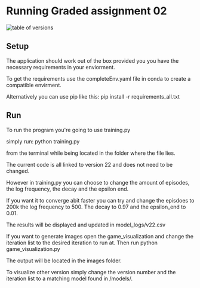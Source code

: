 
# Running Graded assignment 02
 ![table of versions](https://imgur.com/a/dGGF6Ot.png)


## Setup
The application should work out of the box provided you you have the necessary requirements in your enviorment.

To get the requirements use the completeEnv.yaml file in conda to create a compatible envirment.

Alternatively you can use pip like this:
pip install -r requirements_all.txt

## Run
To run the program you're going to use training.py

simply run:
    python training.py

from the terminal while being located in the folder where the file lies.

The current code is all linked to version 22 and does not need to be changed.


However in training.py you can choose to change the amount of episodes, the log frequency, the decay and the epsilon end.

If you want it to converge abit faster you can try and change the episdoes to 200k the log frequency to 500. The decay to 0.97 and the epsilon_end to 0.01.

The results will be displayed and updated in model_logs/v22.csv

If you want to generate images open the game_visualization and change the iteration list to the desired iteration to run at. Then run python game_visualization.py

The output will be located in the images folder.

To visualize other version simply change the version number and the iteration list to a matching model found in /models/.